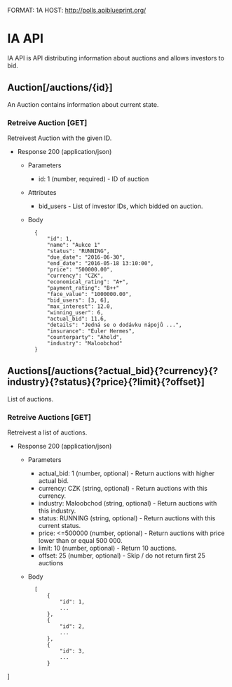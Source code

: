FORMAT: 1A
HOST: http://polls.apiblueprint.org/

# IA API

IA API is API distributing information about auctions and allows investors to bid.

## Auction[/auctions/{id}]
An Auction contains information about current state.

### Retreive Auction [GET]
Retreivest Auction with the given ID.

+ Response 200 (application/json)

    + Parameters
        + id: 1 (number, required) - ID of auction
    
    + Attributes
        + bid_users - List of investor IDs, which bidded on auction.
        
    + Body
    
            {
                "id": 1,
                "name": "Aukce 1"
                "status": "RUNNING",
                "due_date": "2016-06-30",
                "end_date": "2016-05-18 13:10:00",
                "price": "500000.00",
                "currency": "CZK",
                "economical_rating": "A+",
                "payment_rating": "B++"
                "face_value": "1000000.00",
                "bid_users": [3, 6],
                "max_interest": 12.0,
                "winning_user": 6,
                "actual_bid": 11.6,
                "details": "Jedná se o dodávku nápojů ...",
                "insurance": "Euler Hermes",
                "counterparty": "Ahold",
                "industry": "Maloobchod"
            }

## Auctions[/auctions{?actual_bid}{?currency}{?industry}{?status}{?price}{?limit}{?offset}]
List of auctions.

### Retreive Auctions [GET]
Retreivest a list of auctions.

+ Response 200 (application/json)
    + Parameters
        + actual_bid: 1 (number, optional) - Return auctions with higher actual bid.
        + currency: CZK (string, optional) - Return auctions with this currency.
        + industry: Maloobchod (string, optional) - Return auctions with this industry.
        + status: RUNNING (string, optional) - Return auctions with this current status.
        + price: <=500000 (number, optional) - Return auctions with price lower than or equal  500 000.
        + limit: 10 (number, optional) - Return 10 auctions.
        + offset: 25 (number, optional) - Skip / do not return first 25 auctions 
        
    + Body
    
            [
                {
                    "id": 1,
                    ...
                },
                {
                    "id": 2,
                    ...
                },
                {
                    "id": 3,
                    ...
                }
]
